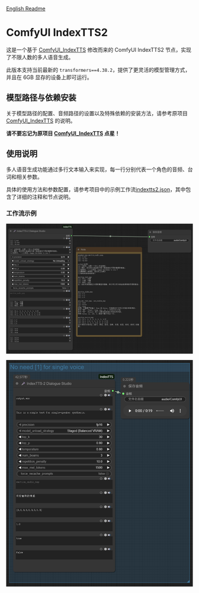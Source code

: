 [English Readme](README.md)

# ComfyUI IndexTTS2

这是一个基于 [ComfyUI_IndexTTS](https://github.com/billwuhao/ComfyUI_IndexTTS) 修改而来的 ComfyUI IndexTTS2 节点，实现了不限人数的多人语音生成。

此版本支持当前最新的 `transformers==4.38.2`，提供了更灵活的模型管理方式，并且在 6GB 显存的设备上即可运行。

## 模型路径与依赖安装

关于模型路径的配置、音频路径的设置以及特殊依赖的安装方法，请参考原项目 [ComfyUI_IndexTTS](https://github.com/billwuhao/ComfyUI_IndexTTS) 的说明。

**请不要忘记为原项目 [ComfyUI_IndexTTS](https://github.com/billwuhao/ComfyUI_IndexTTS) 点星！**

## 使用说明

多人语音生成功能通过多行文本输入来实现，每一行分别代表一个角色的音频、台词和相关参数。

具体的使用方法和参数配置，请参考项目中的示例工作流[indextts2.json](\workflow-examples\indextts2.json)，其中包含了详细的注释和节点说明。

### 工作流示例

![Workflow Example](/images/workflow.png)

![Workflow Example](/images/workflow2.png)
